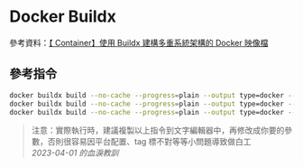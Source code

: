 # Docker Buildx

參考資料：[【 Container】使用 Buildx 建構多重系統架構的 Docker 映像檔](https://learningsky.io/building-multi-platform-docker-image/)

## 參考指令

```bash
docker buildx build --no-cache --progress=plain --output type=docker --platform linux/amd64,linux/arm64 --rm -t wujidadi/ap:3.4 -t wujidadi/ap:latest ap/3.4 2>&1 | tee $D/docker-build-ap.log
docker buildx build --no-cache --progress=plain --output type=docker --platform linux/amd64,linux/arm64 --rm -t wujidadi/nginx-php:2.4 -t wujidadi/nginx-php:latest nginx-php/2.4 2>&1 | tee $D/docker-build-np.log
docker buildx build --no-cache --progress=plain --output type=docker --platform linux/amd64,linux/arm64 --rm -t wujidadi/ubuntu-tuned:2.4 -t wujidadi/ubuntu-tuned:latest ubuntu-tuned/2.4 2>&1 | tee $D/docker-build-ut.log
```
> 注意：實際執行時，建議複製以上指令到文字編輯器中，再修改成你要的參數，否則很容易因平台配置、tag 標不對等等小問題導致做白工  
> *2023-04-01 的血淚教訓*
